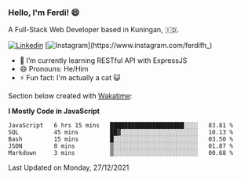 ### Hello, I'm Ferdi! 😄

A Full-Stack Web Developer based in Kuningan, :indonesia:.

<!-- Linkedin Profile -->

[![Linkedin](https://img.shields.io/badge/-Ferdi%20Ferdiana-blue?style=flat-square&labelColor=gray&logo=Linkedin&logoColor=white&link=https://www.linkedin.com/in/ferdianfh)](https://www.linkedin.com/in/ferdianfh)
[![Instagram](https://img.shields.io/badge/-@ferdifh_-peach?style=flat-square&labelColor=gray&logo=Instagram&logoColor=white&link=https://www.instagram.com/ferdifh_)](https://www.instagram.com/ferdifh_)

- 🌱 I’m currently learning RESTful API with ExpressJS
- 😄 Pronouns: He/Him
- ⚡ Fun fact: I'm actually a cat :smiley_cat:

Section below created with [Wakatime](https://wakatime.com/):

<!--START_SECTION:waka-->

**I Mostly Code in JavaScript**

```text
JavaScript   6 hrs 15 mins   █████████████████████░░░░   83.81 %
SQL          45 mins         ██▓░░░░░░░░░░░░░░░░░░░░░░   10.13 %
Bash         15 mins         █░░░░░░░░░░░░░░░░░░░░░░░░   03.50 %
JSON         8 mins          ▒░░░░░░░░░░░░░░░░░░░░░░░░   01.87 %
Markdown     3 mins          ▒░░░░░░░░░░░░░░░░░░░░░░░░   00.68 %
```

Last Updated on Monday, 27/12/2021

<!--END_SECTION:waka-->

<!--
**ferdianfh/ferdianfh** is a ✨ _special_ ✨ repository because its `README.md` (this file) appears on your GitHub profile.

Here are some ideas to get you started:

- 🔭 I’m currently working on ...
- 🌱 I’m currently learning ...
- 👯 I’m looking to collaborate on ...
- 🤔 I’m looking for help with ...
- 💬 Ask me about ...
- 📫 How to reach me: ...
- 😄 Pronouns: ...
- ⚡ Fun fact: ...
-->
